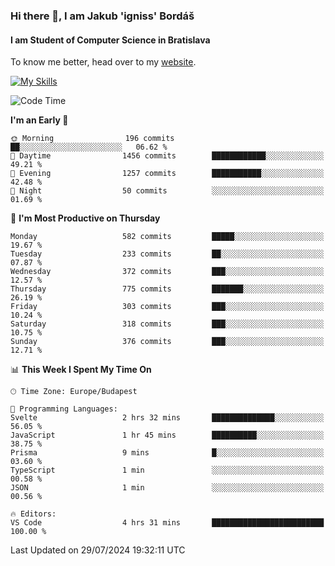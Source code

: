 ### Hi there 👋, I am Jakub 'igniss' Bordáš

#### I am Student of Computer Science in Bratislava
To know me better, head over to my [website](https://bordas.sk).

[![My Skills](https://skillicons.dev/icons?i=js,html,css,figma,svelte,java,kotlin,python,postgresql,typescript,nest,nodejs)](https://bordas.sk)


<!--START_SECTION:waka-->
![Code Time](http://img.shields.io/badge/Code%20Time-1%2C493%20hrs%205%20mins-blue)

**I'm an Early 🐤** 

```text
🌞 Morning                196 commits         ██░░░░░░░░░░░░░░░░░░░░░░░   06.62 % 
🌆 Daytime                1456 commits        ████████████░░░░░░░░░░░░░   49.21 % 
🌃 Evening                1257 commits        ███████████░░░░░░░░░░░░░░   42.48 % 
🌙 Night                  50 commits          ░░░░░░░░░░░░░░░░░░░░░░░░░   01.69 % 
```
📅 **I'm Most Productive on Thursday** 

```text
Monday                   582 commits         █████░░░░░░░░░░░░░░░░░░░░   19.67 % 
Tuesday                  233 commits         ██░░░░░░░░░░░░░░░░░░░░░░░   07.87 % 
Wednesday                372 commits         ███░░░░░░░░░░░░░░░░░░░░░░   12.57 % 
Thursday                 775 commits         ███████░░░░░░░░░░░░░░░░░░   26.19 % 
Friday                   303 commits         ███░░░░░░░░░░░░░░░░░░░░░░   10.24 % 
Saturday                 318 commits         ███░░░░░░░░░░░░░░░░░░░░░░   10.75 % 
Sunday                   376 commits         ███░░░░░░░░░░░░░░░░░░░░░░   12.71 % 
```


📊 **This Week I Spent My Time On** 

```text
🕑︎ Time Zone: Europe/Budapest

💬 Programming Languages: 
Svelte                   2 hrs 32 mins       ██████████████░░░░░░░░░░░   56.05 % 
JavaScript               1 hr 45 mins        ██████████░░░░░░░░░░░░░░░   38.75 % 
Prisma                   9 mins              █░░░░░░░░░░░░░░░░░░░░░░░░   03.60 % 
TypeScript               1 min               ░░░░░░░░░░░░░░░░░░░░░░░░░   00.58 % 
JSON                     1 min               ░░░░░░░░░░░░░░░░░░░░░░░░░   00.56 % 

🔥 Editors: 
VS Code                  4 hrs 31 mins       █████████████████████████   100.00 % 
```


 Last Updated on 29/07/2024 19:32:11 UTC
<!--END_SECTION:waka-->
